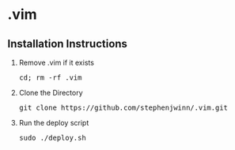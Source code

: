 # .vim

<h2>Installation Instructions</h2>
<ol>
    <li>Remove .vim if it exists <pre>cd; rm -rf .vim</pre></li>
    <li>Clone the Directory <pre>git clone https://github.com/stephenjwinn/.vim.git</pre></li>
    <li>Run the deploy script <pre>sudo ./deploy.sh</pre></li>
</ol>
